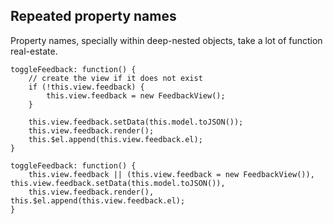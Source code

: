 ## Repeated property names

Property names, specially within deep-nested objects, take a lot of function real-estate.

```
toggleFeedback: function() {
    // create the view if it does not exist
    if (!this.view.feedback) {
        this.view.feedback = new FeedbackView();
    }
    
    this.view.feedback.setData(this.model.toJSON());
    this.view.feedback.render();
    this.$el.append(this.view.feedback.el);
}

```

```
toggleFeedback: function() {
    this.view.feedback || (this.view.feedback = new FeedbackView()), this.view.feedback.setData(this.model.toJSON()), 
    this.view.feedback.render(), this.$el.append(this.view.feedback.el);
}
```

